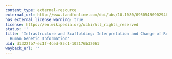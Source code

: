 ```yaml
---
content_type: external-resource
external_url: http://www.tandfonline.com/doi/abs/10.1080/09505430902946649
has_external_license_warning: true
license: https://en.wikipedia.org/wiki/All_rights_reserved
status: ''
title: 'Infrastructure and Scaffolding: Interpretation and Change of Research Involving
  Human Genetic Information'
uid: d1322fb7-ec1f-4ced-85c1-102176b32061
wayback_url: ''
---
```

